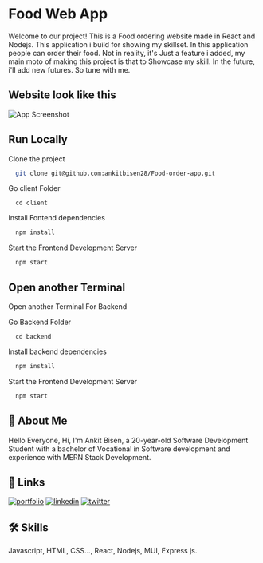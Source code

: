 
# Food Web App 

Welcome to our project! This is a Food ordering website made in React and Nodejs. This application i build for showing my skillset. In this application people can order their food. Not in reality, it's Just a feature i added, my main moto of making this project is that to Showcase my skill. In the future, i'll add new futures. So tune with me. 



## Website look like this

![App Screenshot](https://firebasestorage.googleapis.com/v0/b/food-web-app-d840c.appspot.com/o/Screenshot%20from%202023-07-04%2008-51-29.png?alt=media&token=e5186d1e-ee80-4c08-86ec-0818379696f0)


## Run Locally 

Clone the project

```bash
  git clone git@github.com:ankitbisen28/Food-order-app.git
```

Go client Folder 
```   
  cd client
```

Install Fontend dependencies

```bash
  npm install
```

Start the Frontend Development Server

```bash
  npm start
```

## Open another Terminal 
Open another Terminal For Backend 

Go Backend Folder 
```   
  cd backend
```

Install backend dependencies

```bash
  npm install
```

Start the Frontend Development Server

```bash
  npm start
```
## 🚀 About Me
Hello Everyone, 
 Hi, I'm Ankit Bisen, a 20-year-old Software Development Student with a bachelor of Vocational in Software development and experience with MERN Stack Development. 


## 🔗 Links
[![portfolio](https://img.shields.io/badge/my_portfolio-000?style=for-the-badge&logo=ko-fi&logoColor=white)](https://ankitbisen.live/)
[![linkedin](https://img.shields.io/badge/linkedin-0A66C2?style=for-the-badge&logo=linkedin&logoColor=white)](https://www.linkedin.com/in/ankitbisen28)
[![twitter](https://img.shields.io/badge/twitter-1DA1F2?style=for-the-badge&logo=twitter&logoColor=white)](https://twitter.com/ankitbisen28)


## 🛠 Skills
Javascript, HTML, CSS..., React, Nodejs, MUI, Express js. 

